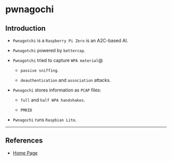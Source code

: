 # pwnagochi

## Introduction

* `Pwnagotchi` is a `Raspberry Pi Zero` is an A2C-based AI.

* `Pwnagotchi` powered by `bettercap`.

* `Pwnagotchi` tried to capture `WPA material`@

    * `passive sniffing`.
    
    * `deauthentication` and `association` attacks.

* `Pwnagochi` stores information as `PCAP` files:

    * `full` and `half WPA handshakes`.
    
    * `PMKID`

* `Pwnagochi` runs `Raspbian Lite`.

---

## References

* [Home Page](https://pwnagotchi.ai/)